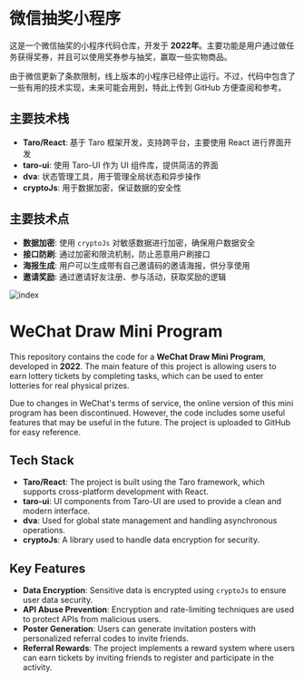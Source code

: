 # 微信抽奖小程序

这是一个微信抽奖的小程序代码仓库，开发于 **2022年**。主要功能是用户通过做任务获得奖券，并且可以使用奖券参与抽奖，赢取一些实物商品。

由于微信更新了条款限制，线上版本的小程序已经停止运行。不过，代码中包含了一些有用的技术实现，未来可能会用到，特此上传到 GitHub 方便查阅和参考。

## 主要技术栈

- **Taro/React**: 基于 Taro 框架开发，支持跨平台，主要使用 React 进行界面开发
- **taro-ui**: 使用 Taro-UI 作为 UI 组件库，提供简洁的界面
- **dva**: 状态管理工具，用于管理全局状态和异步操作
- **cryptoJs**: 用于数据加密，保证数据的安全性

## 主要技术点

- **数据加密**: 使用 `cryptoJs` 对敏感数据进行加密，确保用户数据安全
- **接口防刷**: 通过加密和限流机制，防止恶意用户刷接口
- **海报生成**: 用户可以生成带有自己邀请码的邀请海报，供分享使用
- **邀请奖励**: 通过邀请好友注册、参与活动，获取奖励的逻辑

![index](https://github.com/user-attachments/assets/5620e563-961d-4f7a-9a5c-723f1d7a9db4)


# WeChat Draw Mini Program

This repository contains the code for a **WeChat Draw Mini Program**, developed in **2022**. The main feature of this project is allowing users to earn lottery tickets by completing tasks, which can be used to enter lotteries for real physical prizes.

Due to changes in WeChat's terms of service, the online version of this mini program has been discontinued. However, the code includes some useful features that may be useful in the future. The project is uploaded to GitHub for easy reference.

## Tech Stack

- **Taro/React**: The project is built using the Taro framework, which supports cross-platform development with React.
- **taro-ui**: UI components from Taro-UI are used to provide a clean and modern interface.
- **dva**: Used for global state management and handling asynchronous operations.
- **cryptoJs**: A library used to handle data encryption for security.

## Key Features

- **Data Encryption**: Sensitive data is encrypted using `cryptoJs` to ensure user data security.
- **API Abuse Prevention**: Encryption and rate-limiting techniques are used to protect APIs from malicious users.
- **Poster Generation**: Users can generate invitation posters with personalized referral codes to invite friends.
- **Referral Rewards**: The project implements a reward system where users can earn tickets by inviting friends to register and participate in the activity.
